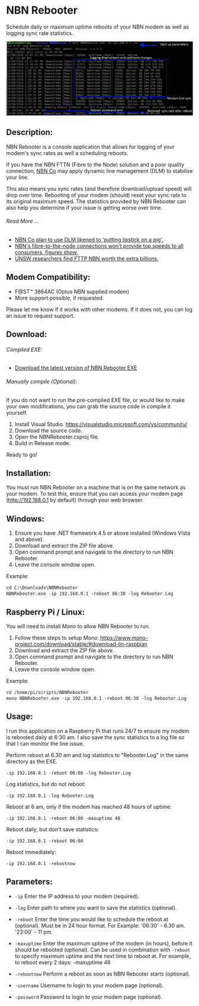 # NBN Rebooter
Schedule daily or maximum uptime reboots of your NBN modem as well as logging sync rate statistics.

![screenshot](https://raw.githubusercontent.com/Ciaran3/NBN-Rebooter/master/screenshot.PNG)

## Description:
NBN Rebooter is a console application that allows for logging of your modem's sync rates as well a scheduling reboots.

If you have the NBN FTTN (Fibre to the Node) solution and a poor quality connection, [NBN Co](https://www.nbnco.com.au/) may apply dynamic line management (DLM) to stabilise your line.

This also means you sync rates (and therefore download/upload speed) will drop over time. Rebooting of your modem (should) reset your sync rate to its original maximum speed. The statistics provided by NBN Rebooter can also help you determine if your issue is getting worse over time.

######  Read More ...
* [NBN Co plan to use DLM likened to 'putting lipstick on a pig'.](https://www.itwire.com/telecoms-and-nbn/78913-nbn-co-plan-to-use-dlm-likened-to-putting-lipstick-on-a-pig.html)
* [NBN's fibre-to-the-node connections won't provide top speeds to all consumers, figures show.](http://www.abc.net.au/news/2018-01-17/nbn-fttn-will-not-provide-top-speeds-to-three-quarters-consumers/9335602)
* [UNSW researchers find FTTP NBN worth the extra billions.](https://www.itnews.com.au/news/unsw-researchers-find-fttp-nbn-worth-the-extra-billions-512368)

## Modem Compatibility:
* F@ST™ 3864AC (Optus NBN supplied modem)
* More support possible, if requested.

Please let me know if it works with other modems. If it does not, you can log an issue to request support.

## Download:
######  Compiled EXE:
* [Download the latest version of NBN Rebooter EXE](https://github.com/Ciaran3/NBN-Rebooter/blob/master/Compiled)
 
######  Manually compile (Optional):
If you do not want to run the pre-complied EXE file, or would like to make your own modifications, you can grab the source code in compile it yourself.

1. Install Visual Studio. https://visualstudio.microsoft.com/vs/community/
2. Download the source code.
3. Open the NBNRebooter.csproj file.
4. Build in Release mode.

Ready to go!

## Installation:
You must run NBN Rebooter on a machine that is on the same network as your modem. To test this, ensure that you can access your modem page
(http://192.168.0.1 by default) through your web browser.

## Windows:
1. Ensure you have .NET framework 4.5 or above installed (Windows Vista and above).
2. Download and extract the ZIP file above.
3. Open command prompt and navigate to the directory to run NBN Rebooter.
4. Leave the console window open.

Example:
```
cd C:\Downloads\NBNRebooter
NBNRebooter.exe -ip 192.168.0.1 -reboot 06:30 -log Rebooter.Log
```
 
## Raspberry Pi / Linux:
You will need to install *Mono* to allow NBN Rebooter to run. 
1. Follow these steps to setup *Mono*:
https://www.mono-project.com/download/stable/#download-lin-raspbian
2. Download and extract the ZIP file above.
3. Open command prompt and navigate to the directory to run NBN Rebooter.
4. Leave the console window open.

Example:
```
cd /home/pi/scripts/NBNRebooter 
mono NBNRebooter.exe -ip 192.168.0.1 -reboot 06:30 -log Rebooter.Log
```

## Usage:

I run this application on a Raspberry Pi that runs 24/7 to ensure my modem is rebooted daily at 6:30 am. I also save the sync statistics to a log file so that I can monitor the line issue. 

Perform reboot at 6.30 am and log statistics to "Rebooter.Log" in the same directory as the EXE.

```
-ip 192.168.0.1 -reboot 06:00 -log Rebooter.Log
```

Log statistics, but do not reboot:
```
-ip 192.168.0.1 -log Rebooter.Log
```

Reboot at 6 am, only if the modem has reached 48 hours of uptime:
```
-ip 192.168.0.1 -reboot 06:00 -maxuptime 48
```

Reboot daily, but don't save statistics:
```
-ip 192.168.0.1 -reboot 06:00
```

Reboot immediately:
```
-ip 192.168.0.1 -rebootnow
```

## Parameters:
* ```-ip``` 
Enter the IP address to your modem (required).

* ```-log```
Enter path to where you want to save the statistics (optional).

* ```-reboot``` 
Enter the time you would like to schedule the reboot at (optional). 
Must be in 24 hour format. For Example:
'06:30' - 6.30 am.
'23:00' - 11 pm.

* ```-maxuptime``` 
Enter the maximum uptime of the modem (in hours), before it should be rebooted (optional).
Can be used in combination with ```-reboot``` to specify maximum uptime and the next time to reboot at.
For example, to reboot every 2 days: -maxuptime 48

* ```-rebootnow```
Perform a reboot as soon as NBN Rebooter starts (optional). 

* ```-username```
Username to login to your modem page (optional).

* ```-password```
Password to login to your modem page (optional).
